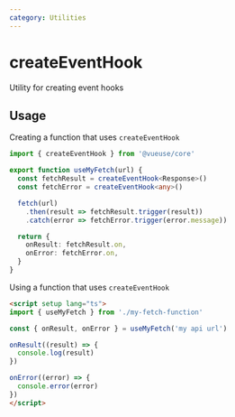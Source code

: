 ```yaml
---
category: Utilities
---
```


# createEventHook

Utility for creating event hooks

## Usage


Creating a function that uses `createEventHook`
```ts
import { createEventHook } from '@vueuse/core'

export function useMyFetch(url) {
  const fetchResult = createEventHook<Response>()
  const fetchError = createEventHook<any>()

  fetch(url)
    .then(result => fetchResult.trigger(result))
    .catch(error => fetchError.trigger(error.message))

  return {
    onResult: fetchResult.on,
    onError: fetchError.on,
  }
}
```

Using a function that uses `createEventHook`
```html
<script setup lang="ts">
import { useMyFetch } from './my-fetch-function'

const { onResult, onError } = useMyFetch('my api url')

onResult((result) => {
  console.log(result)
})

onError((error) => {
  console.error(error)
})
</script>
```
